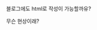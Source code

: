 <html>
  <head>
    <title></title>
  </head>
  <body>
    <p>블로그에도 html로 작성이 가능할까유?</p>
    <p>무슨 현상이래?</p>
  </body>
</html>
